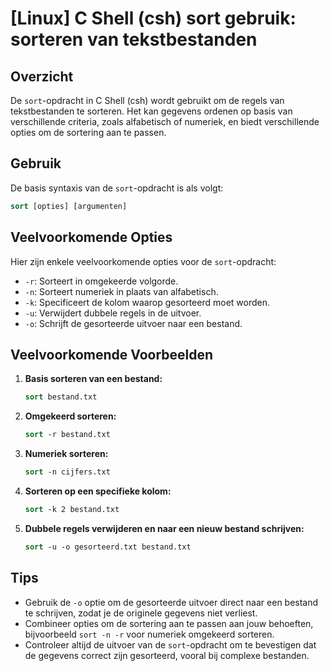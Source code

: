 # [Linux] C Shell (csh) sort gebruik: sorteren van tekstbestanden

## Overzicht
De `sort`-opdracht in C Shell (csh) wordt gebruikt om de regels van tekstbestanden te sorteren. Het kan gegevens ordenen op basis van verschillende criteria, zoals alfabetisch of numeriek, en biedt verschillende opties om de sortering aan te passen.

## Gebruik
De basis syntaxis van de `sort`-opdracht is als volgt:

```csh
sort [opties] [argumenten]
```

## Veelvoorkomende Opties
Hier zijn enkele veelvoorkomende opties voor de `sort`-opdracht:

- `-r`: Sorteert in omgekeerde volgorde.
- `-n`: Sorteert numeriek in plaats van alfabetisch.
- `-k`: Specificeert de kolom waarop gesorteerd moet worden.
- `-u`: Verwijdert dubbele regels in de uitvoer.
- `-o`: Schrijft de gesorteerde uitvoer naar een bestand.

## Veelvoorkomende Voorbeelden

1. **Basis sorteren van een bestand:**
   ```csh
   sort bestand.txt
   ```

2. **Omgekeerd sorteren:**
   ```csh
   sort -r bestand.txt
   ```

3. **Numeriek sorteren:**
   ```csh
   sort -n cijfers.txt
   ```

4. **Sorteren op een specifieke kolom:**
   ```csh
   sort -k 2 bestand.txt
   ```

5. **Dubbele regels verwijderen en naar een nieuw bestand schrijven:**
   ```csh
   sort -u -o gesorteerd.txt bestand.txt
   ```

## Tips
- Gebruik de `-o` optie om de gesorteerde uitvoer direct naar een bestand te schrijven, zodat je de originele gegevens niet verliest.
- Combineer opties om de sortering aan te passen aan jouw behoeften, bijvoorbeeld `sort -n -r` voor numeriek omgekeerd sorteren.
- Controleer altijd de uitvoer van de `sort`-opdracht om te bevestigen dat de gegevens correct zijn gesorteerd, vooral bij complexe bestanden.